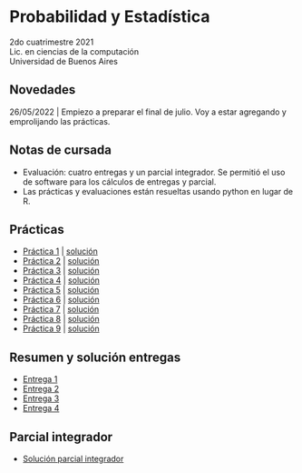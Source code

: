 # Probabilidad y Estadística

2do cuatrimestre 2021 \
Lic. en ciencias de la computación \
Universidad de Buenos Aires

## Novedades

26/05/2022 | Empiezo a preparar el final de julio. Voy a estar agregando y emprolijando las prácticas.

## Notas de cursada

 * Evaluación: cuatro entregas y un parcial integrador. Se permitió el uso de software para los cálculos de entregas y parcial.
 * Las prácticas y evaluaciones están resueltas usando python en lugar de R.

## Prácticas

* [Práctica 1](https://github.com/yagopajarino/uba-probayestadistica/blob/main/Enunciados/P1.pdf) | [solución](https://nbviewer.org/github/yagopajarino/uba-probayestadistica/blob/main/Soluciones/Pr%C3%A1ctica%201.ipynb)
* [Práctica 2](https://github.com/yagopajarino/uba-probayestadistica/blob/main/Enunciados/P2.pdf) | [solución](https://nbviewer.org/github/yagopajarino/uba-probayestadistica/blob/main/Soluciones/Pr%C3%A1ctica%202.ipynb)
* [Práctica 3](https://github.com/yagopajarino/uba-probayestadistica/blob/main/Enunciados/P3.pdf) | [solución](https://nbviewer.org/github/yagopajarino/uba-probayestadistica/blob/main/Soluciones/Pr%C3%A1ctica%203.ipynb)
* [Práctica 4](https://github.com/yagopajarino/uba-probayestadistica/blob/main/Enunciados/P4.pdf) | [solución](https://nbviewer.org/github/yagopajarino/uba-probayestadistica/blob/main/Soluciones/Pr%C3%A1ctica%204.ipynb)
* [Práctica 5](https://github.com/yagopajarino/uba-probayestadistica/blob/main/Enunciados/P5.pdf) | [solución](https://nbviewer.org/github/yagopajarino/uba-probayestadistica/blob/main/Soluciones/Pr%C3%A1ctica%205.ipynb)
* [Práctica 6](https://github.com/yagopajarino/uba-probayestadistica/blob/main/Enunciados/P6.pdf) | [solución](https://nbviewer.org/github/yagopajarino/uba-probayestadistica/blob/main/Soluciones/Pr%C3%A1ctica%206.ipynb)
* [Práctica 7](https://github.com/yagopajarino/uba-probayestadistica/blob/main/Enunciados/P7.pdf) | [solución](https://nbviewer.org/github/yagopajarino/uba-probayestadistica/blob/main/Soluciones/Pr%C3%A1ctica%207.ipynb)
* [Práctica 8](https://github.com/yagopajarino/uba-probayestadistica/blob/main/Enunciados/P8.pdf) | [solución](https://nbviewer.org/github/yagopajarino/uba-probayestadistica/blob/main/Soluciones/Pr%C3%A1ctica%208.ipynb)
* [Práctica 9](https://github.com/yagopajarino/uba-probayestadistica/blob/main/Enunciados/P9.pdf) | [solución](https://nbviewer.org/github/yagopajarino/uba-probayestadistica/blob/main/Soluciones/Pr%C3%A1ctica%209.ipynb)

## Resumen y solución entregas

* [Entrega 1](https://nbviewer.org/github/yagopajarino/uba-probayestadistica/blob/main/Resumen%20entregas/Entrega%201.ipynb)
* [Entrega 2](https://nbviewer.org/github/yagopajarino/uba-probayestadistica/blob/main/Resumen%20entregas/Entrega%202.ipynb)
* [Entrega 3](https://nbviewer.org/github/yagopajarino/uba-probayestadistica/blob/main/Resumen%20entregas/Entrega%203.ipynb)
* [Entrega 4](https://nbviewer.org/github/yagopajarino/uba-probayestadistica/blob/main/Resumen%20entregas/Entrega%204.ipynb)

## Parcial integrador

* [Solución parcial integrador](https://nbviewer.org/github/yagopajarino/uba-probayestadistica/blob/main/Resumen%20entregas/Parcial%20integrador/Resoluci%C3%B3nParcialIntegradorNoche.ipynb)
